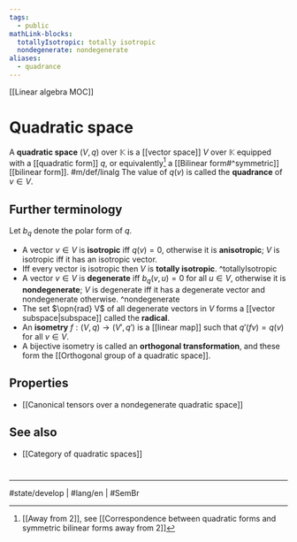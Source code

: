 ```yaml
---
tags:
  - public
mathLink-blocks:
  totallyIsotropic: totally isotropic
  nondegenerate: nondegenerate
aliases:
  - quadrance
---
```

[[Linear algebra MOC]]
# Quadratic space

A **quadratic space** $(V, q)$ over $\mathbb{K}$ is a [[vector space]] $V$ over $\mathbb{K}$ equipped with a [[quadratic form]] $q$, or equivalently[^cav] a [[Bilinear form#^symmetric]] [[bilinear form]]. #m/def/linalg 
The value of $q(v)$ is called the **quadrance** of $v \in V$.

  [^cav]: [[Away from 2]], see [[Correspondence between quadratic forms and symmetric bilinear forms away from 2]]

## Further terminology

Let $b_{q}$ denote the polar form of $q$.

- A vector $v \in V$ is **isotropic** iff $q(v) = 0$, otherwise it is **anisotropic**; 
  $V$ is isotropic iff it has an isotropic vector. 
- Iff every vector is isotropic then $V$ is **totally isotropic**. ^totallyIsotropic
- A vector $v \in V$ is **degenerate** iff $b_{q}(v,u) = 0$ for all $u \in V$, otherwise it is **nondegenerate**; $V$ is degenerate iff it has a degenerate vector and nondegenerate otherwise. ^nondegenerate
- The set $\opn{rad} V$ of all degenerate vectors in $V$ forms a [[vector subspace|subspace]] called the **radical**.
- An **isometry** $f : (V, q) \to (V', q')$ is a [[linear map]] such that $q'(fv) = q(v)$ for all $v \in V$.
- A bijective isometry is called an **orthogonal transformation**, and these form the [[Orthogonal group of a quadratic space]].

## Properties

- [[Canonical tensors over a nondegenerate quadratic space]]

## See also

- [[Category of quadratic spaces]]

#
---
#state/develop | #lang/en | #SemBr
